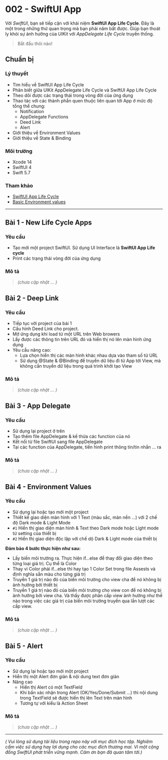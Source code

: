 # 002 - SwiftUI App

Với *SwiftUI*, bạn sẽ tiếp cận với khái niệm **SwiftUI App Life Cycle**. Đây là một trong những thứ quan trọng mà bạn phải năm bắt được. Giúp bạn thoát ly khỏi sự ảnh hưởng của *UIKit* với *AppDelegate Life Cycle* truyền thống.

> Bắt đầu thôi nào!

## Chuẩn bị

### Lý thuyết

* Tìm hiểu về SwiftUI App Life Cycle
* Phân biết giữa UIKit AppDelegate Life Cycle và SwiftUI App Life Cycle
* Theo dõi được các trạng thái trong vòng đời của ứng dụng
* Thao tác với các thành phần quen thuộc liên quan tới App ở mức độ tổng thể chung:
	* Notification
	* AppDelegate Functions
	* Deed Link
	* Alert
* Giới thiệu về Environment Values
* Giới thiệu về State & Binding

### Môi trường

* Xcode 14
* SwiftUI 4
* Swift 5.7

### Tham khảo

* [SwiftUI App Life Cycle](https://fxstudio.dev/swiftui-app-life-cycle-swiftui-notes-6/)
* [Basic Environment values](https://fxstudio.dev/basic-environment-values-swiftui-notes-9/)

---

## Bài 1 - New Life Cycle Apps

### Yêu cầu

* Tạo mới một project SwiftUI. Sử dụng UI Interface là **SwiftUI App Life cycle**
* Print các trạng thái vòng đời của ứng dụng

### Mô tả

> *(chưa cập nhật ... )*

## Bài 2 - Deep Link

### Yêu cầu

* Tiếp tục với project của bài 1
* Cấu hình Deed Link cho project.
* Mở ứng dụng khi load từ một URL trên Web browers
* Lấy được các thông tin trên URL đó và hiển thị nó lên màn hình ứng dụng
* Yêu cầu nâng cao:
	* Lựa chọn hiển thị các màn hình khác nhau dựa vào tham số từ URL
	* Sử dụng @State & @Binding để truyền dữ liệu đi từ App tới View, mà không cần truyền dữ liệu trong quá trình khởi tạo View

### Mô tả

> *(chưa cập nhật ... )*

## Bài 3 - App Delegate

### Yêu cầu

* Sử dụng lại project ở trên
* Tạo thêm file AppDelegate & kế thừa các function của nó
* Kết nối từ file SwiftUI sang file AppDelegate
* Tại các function của AppDelegate, tiến hình print thông tin/tin nhắn ... ra

### Mô tả

> *(chưa cập nhật ... )*

## Bài 4 - Environment Values

### Yêu cầu

* Sử dụng lại hoặc tạo mới một project
* Thiết kế giao diện màn hình với 1 Text (màu sắc, màn nền ...) với 2 chế độ Dark mode & Light Mode
* `#1` Hiển thị giao diện màn hình & Text theo Dark mode hoặc Light mode từ setting của thiết bị
* `#2` Hiển thị giao diện độc lập với chế dộ Dark & Light mode của thiết bị

**Đảm bảo 4 bước thực hiện như sau:**

* Lấy biến môi trường ra. Thực hiện if...else để thay đổi giao diện theo từng loại giá trị. Cụ thể là Color
* Thay vì Color phải if...else thì hay tạo 1 Color Set trong file Assests và định nghĩa sẵn màu cho từng giá trị
* Truyền 1 giá trị nào đó của biến môi trường cho view cha để nó không bị ảnh hưởng bởi thiết bị
* Truyền 1 giá trị nào đó của biến môi trường cho view con để nó không bị ảnh hưởng bởi view cha. Và thấy được phân cấp view ảnh hưởng như thế nào trong việc các giá trị của biến môi trường truyền qua lần lượt các cấp view.

### Mô tả

> *(chưa cập nhật ... )*

## Bài 5 - Alert

### Yêu cầu

* Sử dụng lại hoặc tạo mới một project
* Hiển thị một Alert đơn giản & nội dung text đơn giản
* Nâng cao
	* Hiển thị Alert có một TextField
	* Khi bấn xác nhận trong Alert (OK/Yes/Done/Submit ...) thì nội dung trong TextField sẽ được hiển thị lên Text trên màn hình
	* Tương tự với kiểu là Action Sheet

### Mô tả

> *(chưa cập nhật ... )*

---

*( Vui lòng sử dụng tài liệu trong repo này với mục đích học tập. Nghiêm cấm việc sử dụng hay lợi dụng cho các mục đích thương mai. Vì một cộng đồng SwiftUI phát triễn vững mạnh. Cảm ơn bạn đã quan tâm tới.)*
